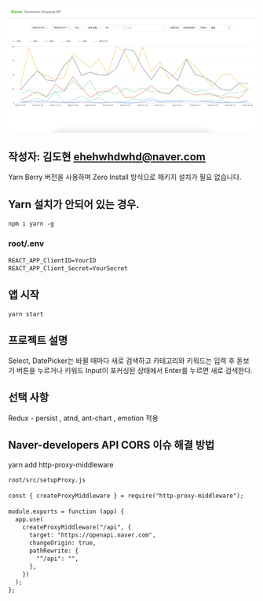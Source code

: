 ![예시 이미지](./public/example.png)

## 작성자: 김도현 ehehwhdwhd@naver.com
Yarn Berry 버전을 사용하며 Zero Install 방식으로 패키지 설치가 필요 없습니다.<br/>


## Yarn 설치가 안되어 있는 경우.
```
npm i yarn -g
```

### root/.env
```
REACT_APP_ClientID=YourID
REACT_APP_Client_Secret=YourSecret
```

## 앱 시작
```
yarn start

```

## 프로젝트 설명
Select, DatePicker는 바뀔 때마다 새로 검색하고 카테고리와 키워드는 입력 후 돋보기 버튼을 누르거나 키워드 Input이 포커싱된 상태에서 Enter를 누르면 새로 검색한다.

## 선택 사항
Redux - persist , atnd, ant-chart , emotion 적용

## Naver-developers API CORS 이슈 해결 방법
yarn add http-proxy-middleware
```
root/src/setupProxy.js

const { createProxyMiddleware } = require("http-proxy-middleware");

module.exports = function (app) {
  app.use(
    createProxyMiddleware("/api", {
      target: "https://openapi.naver.com",
      changeOrigin: true,
      pathRewrite: {
        "^/api": "",
      },
    })
  );
};
```


